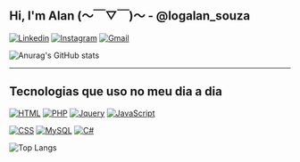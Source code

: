 ## Hi, I'm Alan (〜￣▽￣)〜 - @logalan_souza
[![Linkedin](https://img.shields.io/badge/LinkedIn-7f3ace?style=for-the-badge&logo=linkedin&logoColor=white)](https://www.linkedin.com/in/alanldf1/)
[![Instagram](https://img.shields.io/badge/Instagram-7f3ace?style=for-the-badge&logo=instagram&logoColor=white)](https://www.instagram.com/logalan_souza//)
[![Gmail](https://img.shields.io/badge/Gmail-7f3ace?style=for-the-badge&logo=gmail&logoColor=white)](https://www.instagram.com/logalan_souza//)
<!-- [![Github](https://img.shields.io/github/followers/alanldf1.svg?style=social&label=Follow&maxAge=2592000)](https://github.com/alanldf1) -->


![Anurag's GitHub stats](https://github-readme-stats.vercel.app/api?username=alanldf1&theme=midnight-purple&show_icons=true)
<hr>

## Tecnologias que uso no meu dia a dia

[![HTML](https://img.shields.io/badge/HTML-7f3ace?style=for-the-badge&logo=html5&logoColor=white)](https://www.instagram.com/logalan_souza//)
[![PHP](https://img.shields.io/badge/PHP-7f3ace?style=for-the-badge&logo=php&logoColor=white)](https://www.instagram.com/logalan_souza//)
[![Jquery](https://img.shields.io/badge/jQuery-7f3ace?style=for-the-badge&logo=jquery&logoColor=white)](https://www.instagram.com/logalan_souza//)
[![JavaScript](https://img.shields.io/badge/JavaScript-7f3ace?style=for-the-badge&logo=javascript&logoColor=white)](https://www.instagram.com/logalan_souza//)

[![CSS](https://img.shields.io/badge/CSS-7f3ace?&style=for-the-badge&logo=css3&logoColor=white)](https://www.instagram.com/logalan_souza//)
[![MySQL](https://img.shields.io/badge/MySQL-7f3ace?style=for-the-badge&logo=mysql&logoColor=white)](https://www.instagram.com/logalan_souza//)
[![C#](https://img.shields.io/badge/C%23-7f3ace?style=for-the-badge&logo=c-sharp&logoColor=white)](https://www.instagram.com/logalan_souza//)


![Top Langs](https://github-readme-stats.vercel.app/api/top-langs/?username=alanldf1&size_weight=0.5&count_weight=0.5&theme=midnight-purple)
